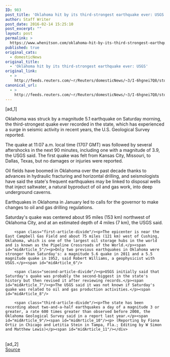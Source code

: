 ```yaml
---
ID: 983
post_title: 'Oklahoma hit by its third-strongest earthquake ever: USGS'
author: Staff Writer
post_date: 2016-02-14 15:25:10
post_excerpt: ""
layout: post
permalink: >
  https://www.whenitson.com/oklahoma-hit-by-its-third-strongest-earthquake-ever-usgs/
published: true
original_cats:
  - domesticNews
original_title:
  - 'Oklahoma hit by its third-strongest earthquake ever: USGS'
original_link:
  - >
    http://feeds.reuters.com/~r/Reuters/domesticNews/~3/I-6hgnei7Q8/story01.htm
canonical_url:
  - >
    http://feeds.reuters.com/~r/Reuters/domesticNews/~3/I-6hgnei7Q8/story01.htm
---
```

 [ad_1]
<br><div id="articleText">
<span id="midArticle_start"/>

<span class="focusParagraph" readability="7"><p><span class="articleLocatio&lt;/span&gt;n">Oklahoma was struck by a magnitude 5.1 earthquake on Saturday morning, the third-strongest quake ever recorded in the state, which has experienced a surge in seismic activity in recent years, the U.S. Geological Survey reported.</span></p></span><span id="midArticle_0"/><p>The quake at 11:07 a.m. local time (1707 GMT) was followed by several aftershocks in the next 90 minutes, including one with a magnitude of 3.9, the USGS said. The first quake was felt from Kansas City, Missouri, to Dallas, Texas, but no damages or injuries were reported.</p><span id="midArticle_1"/><p>Oil fields have boomed in Oklahoma over the past decade thanks to advances in hydraulic fracturing and horizontal drilling, and seismologists have said the state's frequent earthquakes may be linked to disposal wells that inject saltwater, a natural byproduct of oil and gas work, into deep underground caverns.</p><span id="midArticle_2"/><p>Earthquakes in Oklahoma in January led to calls for the governor to make changes to oil and gas drilling regulations.</p><span id="midArticle_3"/><p>Saturday's quake was centered about 95 miles (153 km) northwest of Oklahoma City, and at an estimated depth of 4 miles (7 km), the USGS said.</p><span id="midArticle_4"/>
        
        <span class="first-article-divide"/><p>The epicenter is near the East Campbell Gas Field and about 75 miles (121 km) west of Cushing, Oklahoma, which is one of the largest oil storage hubs in the world and is known as the Pipeline Crossroads of the World.</p><span id="midArticle_5"/><p>Only two previous earthquakes in Oklahoma were stronger than Saturday's: a magnitude 5.6 quake in 2011 and a 5.5 magnitude quake in 1952, said Robert Williams, a geophysicist with USGS.</p><span id="midArticle_6"/>
        
        <span class="second-article-divide"/><p>USGS initially said that Saturday's quake was probably the second-biggest in the state's history but then revised it after reviewing records.</p><span id="midArticle_7"/><p>The USGS said it was not known if Saturday's quake was related to oil and gas production activities.</p><span id="midArticle_8"/>
        
        <span class="third-article-divide"/><p>The state has been recording about two-and-a-half earthquakes a day of a magnitude 3 or greater, a rate 600 times greater than observed before 2008, the Oklahoma Geological Survey said in a report last year.</p><span id="midArticle_9"/><span id="midArticle_10"/><p> (Reporting by Fiona Ortiz in Chicago and Letitia Stein in Tampa, Fla.; Editing by W Simon and Matthew Lewis)</p><span id="midArticle_11"/></div>
<br>[ad_2]
<br><a href="http://feeds.reuters.com/~r/Reuters/domesticNews/~3/I-6hgnei7Q8/story01.htm">Source </a>